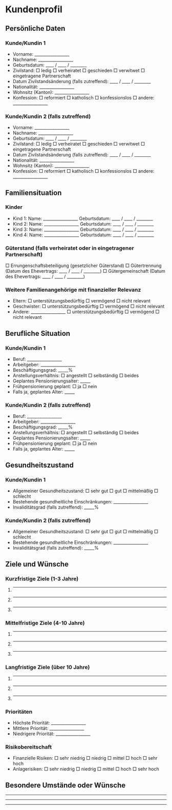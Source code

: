 # Kundenprofil

## Persönliche Daten

### Kunde/Kundin 1
* Vorname: _________________
* Nachname: _________________
* Geburtsdatum: ____ / ____ / ________
* Zivilstand: □ ledig □ verheiratet □ geschieden □ verwitwet □ eingetragene Partnerschaft
* Datum Zivilstandsänderung (falls zutreffend): ____ / ____ / ________
* Nationalität: _________________
* Wohnsitz (Kanton): _________________
* Konfession: □ reformiert □ katholisch □ konfessionslos □ andere: _________________

### Kunde/Kundin 2 (falls zutreffend)
* Vorname: _________________
* Nachname: _________________
* Geburtsdatum: ____ / ____ / ________
* Zivilstand: □ ledig □ verheiratet □ geschieden □ verwitwet □ eingetragene Partnerschaft
* Datum Zivilstandsänderung (falls zutreffend): ____ / ____ / ________
* Nationalität: _________________
* Wohnsitz (Kanton): _________________
* Konfession: □ reformiert □ katholisch □ konfessionslos □ andere: _________________

## Familiensituation

### Kinder
* Kind 1: Name: _________________ Geburtsdatum: ____ / ____ / ________
* Kind 2: Name: _________________ Geburtsdatum: ____ / ____ / ________
* Kind 3: Name: _________________ Geburtsdatum: ____ / ____ / ________
* Kind 4: Name: _________________ Geburtsdatum: ____ / ____ / ________

### Güterstand (falls verheiratet oder in eingetragener Partnerschaft)
□ Errungenschaftsbeteiligung (gesetzlicher Güterstand)
□ Gütertrennung (Datum des Ehevertrags: ____ / ____ / ________)
□ Gütergemeinschaft (Datum des Ehevertrags: ____ / ____ / ________)

### Weitere Familienangehörige mit finanzieller Relevanz
* Eltern: □ unterstützungsbedürftig □ vermögend □ nicht relevant
* Geschwister: □ unterstützungsbedürftig □ vermögend □ nicht relevant
* Andere: _________________ □ unterstützungsbedürftig □ vermögend □ nicht relevant

## Berufliche Situation

### Kunde/Kundin 1
* Beruf: _________________
* Arbeitgeber: _________________
* Beschäftigungsgrad: _____% 
* Anstellungsverhältnis: □ angestellt □ selbständig □ beides
* Geplantes Pensionierungsalter: _____
* Frühpensionierung geplant: □ ja □ nein
* Falls ja, geplantes Alter: _____

### Kunde/Kundin 2 (falls zutreffend)
* Beruf: _________________
* Arbeitgeber: _________________
* Beschäftigungsgrad: _____% 
* Anstellungsverhältnis: □ angestellt □ selbständig □ beides
* Geplantes Pensionierungsalter: _____
* Frühpensionierung geplant: □ ja □ nein
* Falls ja, geplantes Alter: _____

## Gesundheitszustand

### Kunde/Kundin 1
* Allgemeiner Gesundheitszustand: □ sehr gut □ gut □ mittelmäßig □ schlecht
* Bestehende gesundheitliche Einschränkungen: _________________
* Invaliditätsgrad (falls zutreffend): _____% 

### Kunde/Kundin 2 (falls zutreffend)
* Allgemeiner Gesundheitszustand: □ sehr gut □ gut □ mittelmäßig □ schlecht
* Bestehende gesundheitliche Einschränkungen: _________________
* Invaliditätsgrad (falls zutreffend): _____% 

## Ziele und Wünsche

### Kurzfristige Ziele (1-3 Jahre)
1. _________________
2. _________________
3. _________________

### Mittelfristige Ziele (4-10 Jahre)
1. _________________
2. _________________
3. _________________

### Langfristige Ziele (über 10 Jahre)
1. _________________
2. _________________
3. _________________

### Prioritäten
* Höchste Priorität: _________________
* Mittlere Priorität: _________________
* Niedrigere Priorität: _________________

### Risikobereitschaft
* Finanzielle Risiken: □ sehr niedrig □ niedrig □ mittel □ hoch □ sehr hoch
* Anlagerisiken: □ sehr niedrig □ niedrig □ mittel □ hoch □ sehr hoch

## Besondere Umstände oder Wünsche
_________________
_________________
_________________

